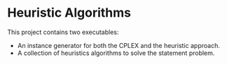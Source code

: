 # Heuristic Algorithms

This project contains two executables:

- An instance generator for both the CPLEX and the heuristic approach.
- A collection of heuristics algorithms to solve the statement problem.

